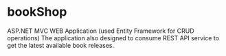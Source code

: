 # bookShop
ASP.NET MVC WEB Application (used Entity Framework for CRUD operations)
The application also designed to consume REST API service to get the latest available book releases.
